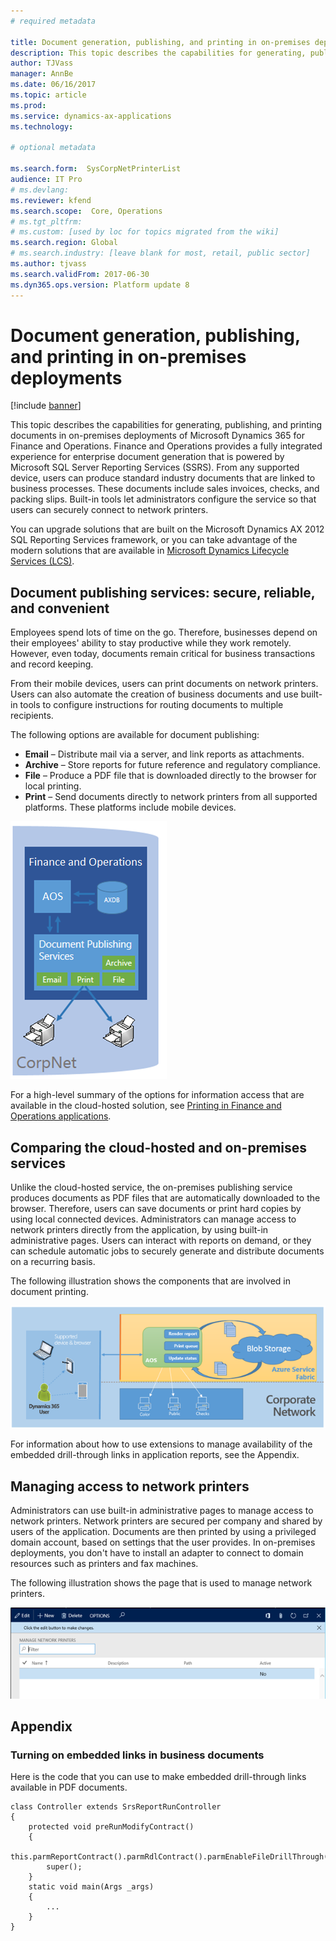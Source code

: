 ```yaml
---
# required metadata

title: Document generation, publishing, and printing in on-premises deployments
description: This topic describes the capabilities for generating, publishing, and printing documents in on-premises deployments.
author: TJVass
manager: AnnBe
ms.date: 06/16/2017
ms.topic: article
ms.prod: 
ms.service: dynamics-ax-applications
ms.technology: 

# optional metadata

ms.search.form:  SysCorpNetPrinterList
audience: IT Pro
# ms.devlang: 
ms.reviewer: kfend
ms.search.scope:  Core, Operations
# ms.tgt_pltfrm: 
# ms.custom: [used by loc for topics migrated from the wiki]
ms.search.region: Global
# ms.search.industry: [leave blank for most, retail, public sector]
ms.author: tjvass
ms.search.validFrom: 2017-06-30 
ms.dyn365.ops.version: Platform update 8 
---
```


# Document generation, publishing, and printing in on-premises deployments

[!include [banner](../includes/banner.md)]

This topic describes the capabilities for generating, publishing, and printing documents in on-premises deployments of Microsoft Dynamics 365 for Finance and Operations. Finance and Operations provides a fully integrated experience for enterprise document generation that is powered by Microsoft SQL Server Reporting Services (SSRS). From any supported device, users can produce standard industry documents that are linked to business processes. These documents include sales invoices, checks, and packing slips. Built-in tools let administrators configure the service so that users can securely connect to network printers.

You can upgrade solutions that are built on the Microsoft Dynamics AX 2012 SQL Reporting Services framework, or you can take advantage of the modern solutions that are available in [Microsoft Dynamics Lifecycle Services (LCS)](https://lcs.dynamics.com).

## Document publishing services: secure, reliable, and convenient
Employees spend lots of time on the go. Therefore, businesses depend on their employees' ability to stay productive while they work remotely. However, even today, documents remain critical for business transactions and record keeping.

From their mobile devices, users can print documents on network printers. Users can also automate the creation of business documents and use built-in tools to configure instructions for routing documents to multiple recipients.

The following options are available for document publishing:

- **Email** – Distribute mail via a server, and link reports as attachments.
- **Archive** – Store reports for future reference and regulatory compliance.
- **File** – Produce a PDF file that is downloaded directly to the browser for local printing.
- **Print** – Send documents directly to network printers from all supported platforms. These platforms include mobile devices.

![Document publishing services](media/document-publishing-services.png)

For a high-level summary of the options for information access that are available in the cloud-hosted solution, see [Printing in Finance and Operations applications](print-documents.md).

## Comparing the cloud-hosted and on-premises services
Unlike the cloud-hosted service, the on-premises publishing service produces documents as PDF files that are automatically downloaded to the browser. Therefore, users can save documents or print hard copies by using local connected devices. Administrators can manage access to network printers directly from the application, by using built-in administrative pages. Users can interact with reports on demand, or they can schedule automatic jobs to securely generate and distribute documents on a recurring basis.

The following illustration shows the components that are involved in document printing.

![Document printing](media/Cloud-vs-on-premises.png)

For information about how to use extensions to manage availability of the embedded drill-through links in application reports, see the Appendix.

## Managing access to network printers
Administrators can use built-in administrative pages to manage access to network printers. Network printers are secured per company and shared by users of the application. Documents are then printed by using a privileged domain account, based on settings that the user provides. In on-premises deployments, you don't have to install an adapter to connect to domain resources such as printers and fax machines.

The following illustration shows the page that is used to manage network printers.

![Manage network printers page](media/manage-network-printers.png)

## Appendix

### Turning on embedded links in business documents
Here is the code that you can use to make embedded drill-through links available in PDF documents. 

```
class Controller extends SrsReportRunController
{
    protected void preRunModifyContract()
    {
        this.parmReportContract().parmRdlContract().parmEnableFileDrillThrough(true);
        super();
    }
    static void main(Args _args)
    {
        ...
    }
}
```
